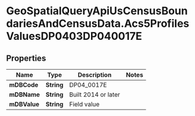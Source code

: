 # GeoSpatialQueryApiUsCensusBoundariesAndCensusData.Acs5ProfilesValuesDP0403DP040017E

## Properties

Name | Type | Description | Notes
------------ | ------------- | ------------- | -------------
**mDBCode** | **String** | DP04_0017E | 
**mDBName** | **String** | Built 2014 or later | 
**mDBValue** | **String** | Field value | 


